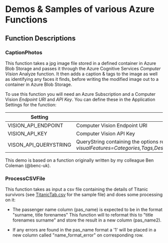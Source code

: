 # Demos & Samples of various Azure Functions
 
## Function Descriptions

### CaptionPhotos
This function takes a jpg image file stored in a defined container in Azure Blob Storage and passes it through the Azure Cognitive Services *Computer Vision* Analyze function. It then adds a caption & tags to the image as well as identifying any faces it finds, before writing the modified image out to a container in Azure Blob Storage.

To use this function you will need an Azure Subscription and a Computer Vision *Endpoint URI* and *API Key*. You can define these in the Application Settings for the function:

Setting | Description
------- | -----------
VISION_API_ENDPOINT | Computer Vision Endpoint URI 
VISION_API_KEY | Computer Vision API Key 
VISON_API_QUERYSTRING | QueryString containing the options required when calling the Computer Vision API (for example: *visualFeatures=Categories,Tags,Description,Faces,ImageType,Color&details=celebrities,landmarks&language=en)*

This demo is based on a function originally written by my colleague Ben Coleman (@benc-uk).

### ProcessCSVFile
This function takes as input a csv file containing the details of Titanic survivors (see [TitanicTab.csv](ProcessCSVFile/TitanicTab.csv) for the sample file) and does some processing on it:

* The passenger name column (pas_name) is expected to be in the format "surname, title forenames"
This function will to reformat this to "title forenames surname" and store the result in a new column (pas_name2).

* If any errors are found in the pas_name format a '1' will be placed in a new column 
called "name_format_error" on corresponding row.